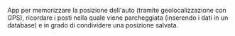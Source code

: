 App per memorizzare la posizione dell'auto (tramite geolocalizzazione con GPS), ricordare i posti nella quale viene parcheggiata (inserendo i dati in un database) e in grado di condividere una posizione salvata.
